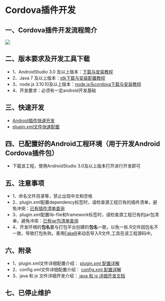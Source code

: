 # Cordova插件开发
## 一、Cordova插件开发流程简介
![](https://i.imgur.com/fHfjWWK.png)
## 二、版本要求及开发工具下载
- 1、AndroidStudio 3.0 及以上版本：[下载与安装教程](https://juejin.im/post/59c879a3f265da064703fbff)
- 2、Java 7 及以上版本：[jdk下载与安装配置教程](https://blog.csdn.net/u012934325/article/details/73441617)
- 3、node.js 3.10.10及以上版本：[node.js与cordova下载与安装教程](https://blog.csdn.net/weixin_37730482/article/details/74388056)
- 4、开发要求：必须有一定android开发基础
## 三、快速开发
- [Android插件快速开发](./插件开发与安装.md)
- [plugin.xml文件快速配置](./插件plugin配置规范模板.md)
## 四、已配置好的Android工程环境（用于开发Android Cordova插件包）
- 下载该工程，使用AndroidStudio 3.0及以上版本打开进行开发即可
## 五、注意事项
- 1、命名文件目录等，禁止出现中文和空格
- 2、plugin.xml配置dependency标签时，请检查源工程已有的插件清单，避免冲突：[已有插件清单查询](./源工程插件清单.md)
- 3、plugin.xml配置lib-file和framework标签时，请检查源工程已有的jar包清单，避免冲突：[已有jar包清单查询](./源工程第三方jar包清单.md)
- 4、开发环境的**包名**要与打包平台创建的**包名**一致，以免一些.R文件因包名不一致，导致打包失败。善用[FakeR](./app/src/main/java/com/toone/hello/FakeR.java)来动态导入R文件,工具在该工程源码中。
## 六、附录
- 1、plugin.xml文件详细配置介绍：
[plugin.xml 配置详解](./插件plugin配置介绍.md)
- 2、config.xml文件详细配置介绍：
[config.xml 配置详解](./插件config配置介绍.md)
- 3、java 和 js 文件详细开发介绍：[   java 和 js 详细开发文档](http://cordova.axuer.com/docs/zh-cn/latest/guide/platforms/android/plugin.html)
## 七、已停止维护
